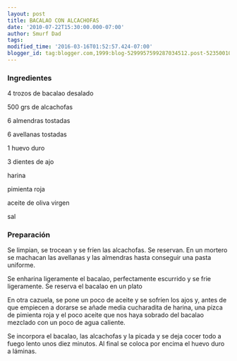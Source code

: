 ```yaml
---
layout: post
title: BACALAO CON ALCACHOFAS
date: '2010-07-22T15:30:00.000-07:00'
author: Smurf Dad
tags: 
modified_time: '2016-03-16T01:52:57.424-07:00'
blogger_id: tag:blogger.com,1999:blog-5299957599287034512.post-5235001053260724907
---
```


<h3>Ingredientes</h3>

4 trozos de bacalao desalado

500 grs de alcachofas

6 almendras tostadas

6 avellanas tostadas

1 huevo duro

3 dientes de ajo

harina

pimienta roja

aceite de oliva virgen

sal

<h3>Preparación</h3>

Se limpian, se trocean y se fríen las alcachofas. Se reservan. En un mortero se machacan las avellanas y las almendras hasta conseguir una pasta uniforme.

Se enharina ligeramente el bacalao, perfectamente escurrido y se frie ligeramente. Se reserva el bacalao en un plato

En otra cazuela, se pone un poco de aceite y se sofríen los ajos y, antes de que empiecen a dorarse se añade media cucharadita de harina, una pizca de pimienta roja y el poco aceite que nos haya sobrado del bacalao mezclado con un poco de agua caliente.

Se incorpora el bacalao, las alcachofas y la picada y se deja cocer todo a fuego lento unos diez minutos. Al final se coloca por encima el huevo duro a láminas.

